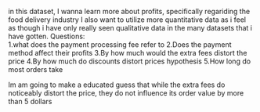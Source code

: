 in this dataset, I wanna learn more about profits, specifically regariding the food delivery industry
I also want to utilize more quantitative data as i feel as though i have only really seen qualitative data in the many datasets that i have gotten.
Questions:                                          
1.what does the payment processing fee refer to
2.Does the payment method affect their profits
3.By how much would the extra fees distort the price
4.By how much do discounts distort prices
hypothesis
5.How long do most orders take

Im am going to make a educated guess that while the extra fees do noticeably distort the price, they do not influence its order value by more than 5 dollars